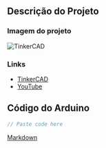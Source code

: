 ## Descrição do Projeto

### Imagem do projeto
![TinkerCAD](./file.png)

### Links
 - [TinkerCAD](https://www.tinkercad.com)
 - [YouTube](https://www.youtube.com/)

## Código do Arduino

```c
// Paste code here

```


[Markdown](https://markdownlivepreview.com/)



